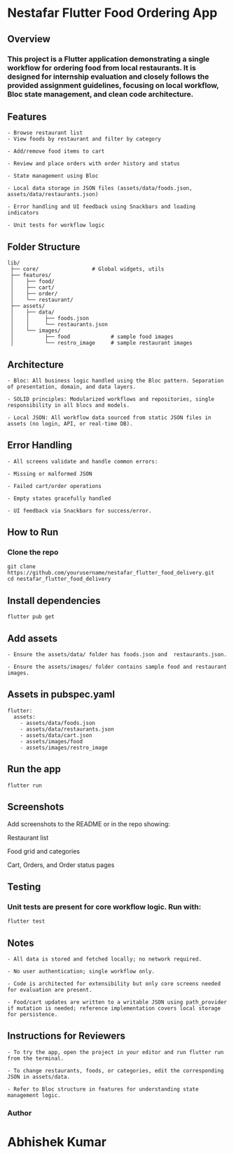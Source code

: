 
# Nestafar Flutter Food Ordering App
## Overview
### This project is a Flutter application demonstrating a single workflow for ordering food from local restaurants. It is designed for internship evaluation and closely follows the provided assignment guidelines, focusing on local workflow, Bloc state management, and clean code architecture.

## Features
    - Browse restaurant list 
    - View foods by restaurant and filter by category

    - Add/remove food items to cart

    - Review and place orders with order history and status

    - State management using Bloc

    - Local data storage in JSON files (assets/data/foods.json, assets/data/restaurants.json)

    - Error handling and UI feedback using Snackbars and loading indicators

    - Unit tests for workflow logic

## Folder Structure
```
lib/
 ├── core/                 # Global widgets, utils
 ├── features/
 │    ├── food/
 │    ├── cart/
 │    ├── order/
 │    └── restaurant/
 ├── assets/
 │    ├── data/
 │    │     ├── foods.json 
 │    │     └── restaurants.json
 │    └── images/
 │          ├── food             # sample food images
 │          └── restro_image     # sample restaurant images

```
## Architecture
    - Bloc: All business logic handled using the Bloc pattern. Separation of presentation, domain, and data layers.

    - SOLID principles: Modularized workflows and repositories, single responsibility in all blocs and models.

    - Local JSON: All workflow data sourced from static JSON files in assets (no login, API, or real-time DB).

## Error Handling
    - All screens validate and handle common errors:

    - Missing or malformed JSON

    - Failed cart/order operations

    - Empty states gracefully handled

    - UI feedback via Snackbars for success/error.

## How to Run
### Clone the repo

```
git clone https://github.com/yourusername/nestafar_flutter_food_delivery.git
cd nestafar_flutter_food_delivery
```

## Install dependencies

```
flutter pub get
```

## Add assets

    - Ensure the assets/data/ folder has foods.json and  restaurants.json.

    - Ensure the assets/images/ folder contains sample food and restaurant images.

## Assets in pubspec.yaml

```
flutter:
  assets:
    - assets/data/foods.json
    - assets/data/restaurants.json
    - assets/data/cart.json
    - assets/images/food
    - assets/images/restro_image

```
## Run the app

```
flutter run

```

## Screenshots
Add screenshots to the README or in the repo showing:

Restaurant list

Food grid and categories

Cart, Orders, and Order status pages

## Testing
 ### Unit tests are present for core workflow logic. Run with:

```
flutter test
```
## Notes
    - All data is stored and fetched locally; no network required.

    - No user authentication; single workflow only.

    - Code is architected for extensibility but only core screens needed for evaluation are present.

    - Food/cart updates are written to a writable JSON using path_provider if mutation is needed; reference implementation covers local storage for persistence.

## Instructions for Reviewers
    - To try the app, open the project in your editor and run flutter run from the terminal.

    - To change restaurants, foods, or categories, edit the corresponding JSON in assets/data.

    - Refer to Bloc structure in features for understanding state management logic.

### Author
# Abhishek Kumar
